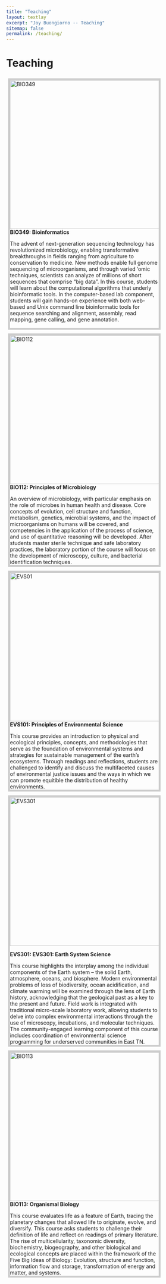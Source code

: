 ```yaml
---
title: "Teaching"
layout: textlay
excerpt: "Joy Buongiorno -- Teaching"
sitemap: false
permalink: /teaching/
---
```


# Teaching
<html>
<head>
<style>
div.gallery {
  margin: 5px;
  border: 5px solid #ccc;
  float: left;
  width: 400px;
}

div.gallery:hover {
  border: 5px solid #777;
}

div.gallery img {
  width: 100%;
  height: auto;
}

div.desc {
  padding: 40px;
  text-align: center;
}
</style>
</head>
<body>

<div class="gallery">
  <a target="_blank">
    <img src="{{ site.url }}{{ site.baseurl }}images/classpic/dna.jpeg" alt="BIO349" width="600" height="400">
  </a>
  <div class="desc"><b>BIO349: Bioinformatics</b><p> The advent of next-generation sequencing technology has revolutionized microbiology, enabling transformative breakthroughs in fields ranging from agriculture to conservation to medicine. New methods enable full genome sequencing of microorganisms, and through varied ‘omic techniques, scientists can analyze of millions of short sequences that comprise “big data”. In this course, students will learn about the computational algorithms that underly bioinformatic tools. In the computer-based lab component, students will gain hands-on experience with both web-based and Unix command line bioinformatic tools for sequence searching and alignment, assembly, read mapping, gene calling, and gene annotation. </div>
  </div>
<br>

<div class="gallery">
  <a target="_blank">
    <img src="{{ site.url }}{{ site.baseurl }}images/classpic/Plate.jpg" alt="BIO112" width="600" height="400">
  </a>
  <div class="desc"><b>BIO112: Principles of Microbiology </b><p>
  </p>An overview of microbiology, with particular emphasis on the role of microbes in human health and disease. Core concepts of evolution, cell structure and function, metabolism, genetics, microbial systems, and the impact of microorganisms on humans will be covered, and competencies in the application of the process of science, and use of quantitative reasoning will be developed. After students master sterile technique and safe laboratory practices, the laboratory portion of the course will focus on the development of microscopy, culture, and bacterial identification techniques.</div>
</div>
<br>


<div class="gallery">
  <a target="_blank">
    <img src="{{ site.url }}{{ site.baseurl }}images/classpic/EVS101.jpg" alt="EVS01" width="600" height="400">
  </a>
  <div class="desc"><b>EVS101: Principles of Environmental Science</b><p> 
  </p>This course provides an introduction to physical and ecological principles, concepts, and methodologies that serve as the foundation of environmental systems and strategies for sustainable management of the earth’s ecosystems. Through readings and reflections, students are challenged to identify and discuss the multifaceted causes of environmental justice issues and the ways in which we can promote equitible the distribution of healthy environments.</div>
</div>

<br>

<div class="gallery">
  <a target="_blank">
    <img src="{{ site.url }}{{ site.baseurl }}images/classpic/ESS.png" alt="EVS301" width="600" height="400">
  </a>
  <div class="desc"><b><p>EVS301: EVS301: Earth System Science</b><p> 
  </p>This course highlights the interplay among the individual components of the Earth system – the solid Earth, atmosphere, oceans, and biosphere. Modern environmental problems of loss of biodiversity, ocean acidification, and climate warming will be examined through the lens of Earth history, acknowledging that the geological past as a key to the present and future. Field work is integrated with traditional micro-scale laboratory work, allowing students to delve into complex environmental interactions through the use of microscopy, incubations, and molecular techniques. The community-engaged learning component of this course includes coordination of environmental science programming for underserved communities in East TN.</div>
</div>

<div class="gallery">
  <a target="_blank">
    <img src="{{ site.url }}{{ site.baseurl }}images/classpic/axolotl.jpg" alt="BIO113" width="600" height="400">
  </a>
  <div class="desc"><b>BIO113: Organismal Biology</b><p> 
  </p>This course evaluates life as a feature of Earth, tracing the planetary changes that allowed life to originate, evolve, and diversify. This course asks students to challenge their definition of life and reflect on readings of primary literature. The rise of multicellularity, taxonomic diversity, biochemistry, biogeography, and other biological and ecological concepts are placed within the framework of the Five Big Ideas of Biology: Evolution, structure and function, information flow and storage, transformation of energy and matter, and systems.</div>
</div>
</body>
</html>